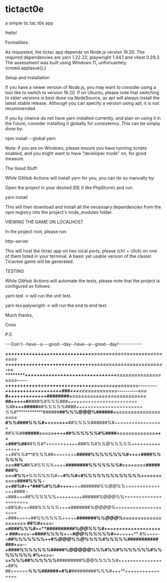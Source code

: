 # tictact0e
a simple tic tac t0e app

Hello!

Formalities:

As requested, the tictac app depends on Node.js version 16.20. The required dependencies are yarn 1.22.22, playwright 1.44.1 and vitest 0.29.3.
The assessment was built using Windows 11, unfortuantely. {crowd.applasue();}

Setup and Installation

If you have a newer version of Node.js, you may want to consider using a tool like <nvm> to switch to version 16.20.
If on Ubuntu, please note that switching to older versions is best done via NodeSource, as apt will always install the latest stable release.
Although you can specify a version using apt, it is not recommended.

If you by chance do not have yarn installed currently, and plan on using it in the future, consider installing it globally for consistency.
This can be simply done by:

npm install --global yarn

Note: if you are on Windows, please ensure you have running scripts enabled, and you might want to have "developer mode" on, for good measure.

The Good Stuff:

While GitHub Actions will install yarn for you, you can do so manually by:

Open the project in your desired IDE (I like PhpStorm) and run:

yarn install

This will then download and install all the necessary dependencies from the npm registry into the project's node_modules folder.

VIEWING THE GAME ON LOCALHOST

In the project root, please run:

http-server

This will host the tictac app on two local ports, please (ctrl + click) on one of them listed in your terminal.
A basic yet usable version of the classic Ticactoe game will be generated.

TESTING

While GitHub Actions will automate the tests, please note that the project is configured as follows:

yarn test -> will run the unit test.

yarn tes:palywright -> will run the end to end test.

Much thanks,

Croix


P.S



---Don't--have--a---good--day--have--a--great--day!------------

******++++++++++++++++++++++++++++++===========================
*******++++++++++++++++++++++++++++++=======================-==
********+++++++++++++++++++++++++++++++===================-----
*********+++++++++++++++++++++++++++++================---------
**********+++++++++++++++++++*###*+++=============----------===
#**********+++++++++++++****########*+=========================
##**********+++++***#***###**#%#%%%###*+++++===================
%##**********+++*#####******##%%%%%####*++++===================
%%#*************######*****##%%%@@@%######*+===================
#%%##*********##%%%#*+====+++**##%%%%######%#*++===============
##%%##********#####*=====++++***##%%%%%%#%####*+============+++
+###%##******##%%#*+=====+++++**###%%#%%@%%%%%*+=+++++++++++++*
=+*##%%#****#%%%##*=====+++*****#####%%%%%%%%#**++=+*####%%%%%%
===*##%#***#%#%%%%*==++******########%%%%%%%#===+====*########%
===*#%%**+**%%%%%%#=+**#%%#+*#%%%%%%%%%%%%%*===========*####%%%
-=+##%#*++*###%#%%#++++**+=+*#######%%@@%%*==============+*####
-+*###*+==*##%%%%%%*++++++=++*######%@@@%%+===================+
=*##%#*+==*###%%%%%*+=+**+***#######%@@@@%*====================
+*###*+===+##%%%%%%*+++*++**######*#%%@@@%*====================
*##%#+===-=*####%%%#++****##########%@@%%%#++=+++++++++++=+++++
*###*+===-+*####%%%%*+**++*********#@@%%%%%%#++********+++++***
*#%*+===-=**##%%%%%%%*++**********#%@@@%%@%%%%#%%%%%###########
###*+==--+*####%%%%%%%*******#####%@@@@@%%%#%%#%%%%%%%#%%%%%%%%
#%*+===-=+*%%%##%%%%%%**#########%@@%%%%%#++++*++++++++++++*##%
##*+=====**%%%######+#%#***#########%%%#++*+**+++*++++++++==++=
